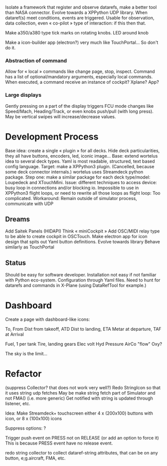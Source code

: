 Isolate a framework that register and observe datarefs, make a better tool than NASA connector.
Evolve towards a XPPython UDP library.
When dataref(s) meet conditions, events are triggered.
Usable for observation, data collection, even « co-pilot » type of interaction: if this then that.

Make a350/a380 type tick marks on rotating knobs. LED around knob

Make a icon-builder app (electron?) very much like TouchPortal... So don't do it.

### Abstraction of command

Allow for « local » commands like change page, stop, inspect.
Command has a list of optional/mandatory arguments, especially local commands.
When executed, a command receive an instance of cockpit? Xplane? App?

### Large displays

Gently pressing on a part of the display triggers FCU mode changes like Speed/Mach, Heading/Track, or even knobs push/pull (with long press). May be vertical swipes will increase/decrease values.

# Development Process

Base idea: create a single « plugin » for all decks. Hide deck particularities, they all have buttons, encoders, led, iconic image…
Base: extend wortelus idea to several deck types.
Yaml is most readable, structured, text based config language.
Target: make a XPPython3 plugin. (Cancelled, because some deck connector internals.)
wortelus uses Streamdeck python package.
Step one: make a similar package for each deck type/model: Loupedeck and XTouchMini.
Issue: different techniques to access device: busy loop in connections and/or blocking io. Impossible to use in XPPython3 flight loops, or need to rewrite all those loops as flight loop: Too complicated.
Workaround: Remain outside of simulator process, communicate with UDP


## Dreams

Add Saitek Panels (HIDAPI)
Think « miniCockpit »
Add OSC/MIDI relay type to be able to create cockpit in OSCTouch.
Make electron app for icon design that spits out Yaml button definitions.
Evolve towards library
Behave similarly as TouchPortal

## Status

Should be easy for software developer.
Installation not easy if not familiar with Python eco-system.
Configuration through Yaml files.
Need to hunt for datarefs and commands in X-Plane (using DataRefTool for example.)

# Dashboard

Create a page with dashboard-like icons:

To, From
Dist from takeoff, ATD
Dist to landing, ETA
Metar at departure, TAF at Arrival

Fuel, 1 per tank
Tire, landing gears
Elec volt
Hyd Pressure
AirCo "flow"
Oxy?

The sky is the limit...


# Refactor

(suppress Collector? that does not work very well?)
Redo StringIcon so that it uses string udp fetches
May be make string fetch part of Simulator and not FMA() (i.e. more generic)
Get notified with string is updated through listener, etc.

Idea: Make Streamdeck+ touchscreen either 4 x (200x100) buttons with icon, or 8 x (100x100) icons

Suppress options: ?

Trigger push event on PRESS not on RELEASE (or add an option to force it)
This is because PRESS event have no release event.

redo string collector to collect dataref-string attributes, that can be on any button, e;g.aircraft, FMA, etc.